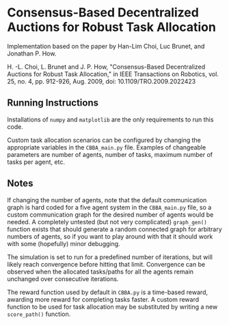 # Consensus-Based Decentralized Auctions for Robust Task Allocation
Implementation based on the paper by Han-Lim Choi, Luc Brunet, and Jonathan P. How.

H. -L. Choi, L. Brunet and J. P. How, "Consensus-Based Decentralized Auctions for Robust Task Allocation," in IEEE Transactions on Robotics, vol. 25, no. 4, pp. 912-926, Aug. 2009, doi: 10.1109/TRO.2009.2022423

## Running Instructions
Installations of ```numpy``` and ```matplotlib``` are the only requirements to run this code.

Custom task allocation scenarios can be configured by changing the appropriate variables in the ```CBBA_main.py``` file. Examples of changeable parameters are number of agents, number of tasks, maximum number of tasks per agent, etc.

## Notes
If changing the number of agents, note that the default communication graph is hard coded for a five agent system in the ```CBBA_main.py``` file, so a custom communication graph for the desired number of agents would be needed. A completely untested (but not very complicated) ```graph_gen()``` function exists that should generate a random connected graph for arbitrary numbers of agents, so if you want to play around with that it should work with some (hopefully) minor debugging.

The simulation is set to run for a predefined number of iterations, but will likely reach convergence before hitting that limit. Convergence can be observed when the allocated tasks/paths for all the agents remain unchanged over consecutive iterations.

The reward function used by default in ```CBBA.py``` is a time-based reward, awarding more reward for completing tasks faster. A custom reward function to be used for task allocation may be substituted by writing a new ```score_path()``` function.
